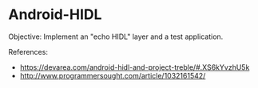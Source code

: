 # Android-HIDL

Objective:
          Implement an "echo HIDL" layer and a test application.




References:

* https://devarea.com/android-hidl-and-project-treble/#.XS6kYvzhU5k
* http://www.programmersought.com/article/1032161542/
